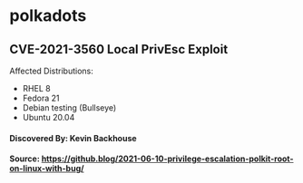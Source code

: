 # polkadots
## CVE-2021-3560 Local PrivEsc Exploit

Affected Distributions:
* RHEL 8
* Fedora 21
* Debian testing (Bullseye)
* Ubuntu 20.04

#### Discovered By: Kevin Backhouse
#### Source: https://github.blog/2021-06-10-privilege-escalation-polkit-root-on-linux-with-bug/
